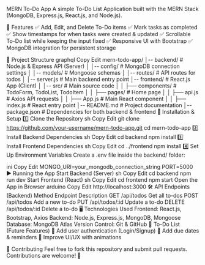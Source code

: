 MERN To-Do App
A simple To-Do List Application built with the MERN Stack (MongoDB, Express.js, React.js, and Node.js).

🚀 Features
✅ Add, Edit, and Delete To-Do items
✅ Mark tasks as completed
✅ Show timestamps for when tasks were created & updated
✅ Scrollable To-Do list while keeping the input fixed
✅ Responsive UI with Bootstrap
✅ MongoDB integration for persistent storage

📂 Project Structure
graphql
Copy
Edit
mern-todo-app/
│-- backend/           # Node.js & Express API (Server)
│   │-- config/        # MongoDB connection settings
│   │-- models/        # Mongoose schemas
│   │-- routes/        # API routes for todos
│   │-- server.js      # Main backend entry point
│-- frontend/          # React.js App (Client)
│   │-- src/           # Main source code
│   │   ├── components/  # TodoForm, TodoList, TodoItem
│   │   ├── pages/       # Home page
│   │   ├── api.js       # Axios API requests
│   │   ├── App.js       # Main React component
│   │   ├── index.js     # React entry point
│-- README.md          # Project documentation
│-- package.json       # Dependencies for both backend & frontend
🔧 Installation & Setup
1️⃣ Clone the Repository
sh
Copy
Edit
git clone https://github.com/your-username/mern-todo-app.git
cd mern-todo-app
2️⃣ Install Backend Dependencies
sh
Copy
Edit
cd backend
npm install
3️⃣ Install Frontend Dependencies
sh
Copy
Edit
cd ../frontend
npm install
4️⃣ Set Up Environment Variables
Create a .env file inside the backend/ folder:

ini
Copy
Edit
MONGO_URI=your_mongodb_connection_string
PORT=5000
▶️ Running the App
Start Backend (Server)
sh
Copy
Edit
cd backend
npm run dev
Start Frontend (React)
sh
Copy
Edit
cd frontend
npm start
Open the App in Browser
arduino
Copy
Edit
http://localhost:3000
🛠 API Endpoints (Backend)
Method	Endpoint	Description
GET	/api/todos	Get all to-dos
POST	/api/todos	Add a new to-do
PUT	/api/todos/:id	Update a to-do
DELETE	/api/todos/:id	Delete a to-do
🖥 Technologies Used
Frontend: React.js, Bootstrap, Axios
Backend: Node.js, Express.js, MongoDB, Mongoose
Database: MongoDB Atlas
Version Control: Git & GitHub
🎯 To-Do List (Future Features)
🔹 Add user authentication (Login/Signup)
🔹 Add due dates & reminders
🔹 Improve UI/UX with animations

🤝 Contributing
Feel free to fork this repository and submit pull requests. Contributions are welcome! 🎉
